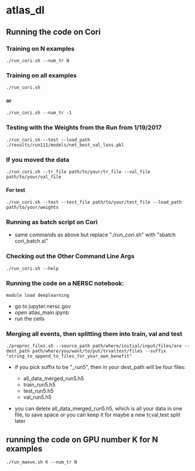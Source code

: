 # atlas_dl
## Running the code on Cori

### Training on N examples
~~~~
./run_cori.sh --num_tr N
~~~~

### Training on all examples
~~~~
./run_cori.sh
~~~~
#### or
~~~~
./run_cori.sh --num_tr -1
~~~~
### Testing with the Weights from the Run from 1/19/2017
~~~~
./run_cori.sh --test --load_path ./results/run111/models/net_best_val_loss.pkl
~~~~
### If you moved the data
~~~~
./run_cori.sh --tr_file path/to/your/tr_file --val_file path/to/your/val_file
~~~~

#### For test
~~~~
./run_cori.sh --test --test_file path/to/your/test_file --load_path path/to/your/weights
~~~~

### Running as batch script on Cori

* same commands as above but replace "./run_cori.sh" with "sbatch cori_batch.sl"

### Checking out the Other Command Line Args
~~~~
./run_cori.sh --help
~~~~

### Running the code on a NERSC notebook:
~~~~
module load deeplearning
~~~~
* go to jupyter.nersc.gov
* open atlas_main.ipynb
* run the cells

### Merging all events, then splitting them into train, val and test
~~~~
./preproc_files.sh --source_path path/where/initial/input/files/are --dest_path path/where/you/want/to/put/trvaltest/files --suffix "string_to_append_to_files_for_your_own_benefit"
~~~~
* if you pick suffix to be "_run5", then in your dest_path will be four files:
   * all_data_merged_run5.h5
   * train_run5.h5
   * test_run5.h5
   * val_run5.h5
   
* you can delete all_data_merged_run5.h5, which is all your data in one file, to save space or you can keep it for maybe a new tr,val,test split later
   

## running the code on GPU number K for N examples
~~~~
./run_maeve.sh K --num_tr N
~~~~
